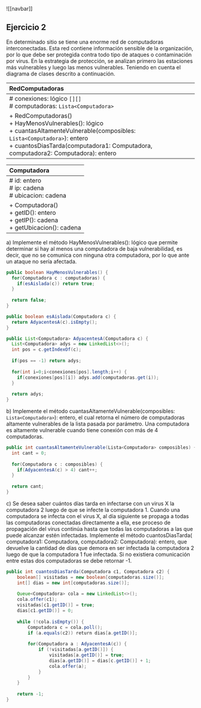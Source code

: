 ![[navbar]]
## Ejercicio 2
En determinado sitio se tiene una enorme red de computadoras interconectadas. Esta red contiene información sensible de la organización, por lo que debe ser protegida contra todo tipo de ataques o contaminación por virus. En la estrategia de protección, se analizan primero las estaciones más vulnerables y luego las menos vulnerables. Teniendo en cuenta el diagrama de clases descrito a continuación.

| RedComputadoras                                                                                                                                                                                                           |
| :------------------------------------------------------------------------------------------------------------------------------------------------------------------------------------------------------------------------ |
| # conexiones: lógico `[][]`<br># computadoras: `Lista<Computadora>`                                                                                                                                                       |
| + RedComputadoras()<br>+ HayMenosVulnerables(): lógico<br>+ cuantasAltamenteVulnerable(composibles: <br>`Lista<Computadora>`): entero<br>+ cuantosDiasTarda(computadora1: Computadora, computadora2: Computadora): entero |

| Computadora                                                                           |
| :------------------------------------------------------------------------------------ |
| # id: entero<br># ip: cadena<br># ubicacion: cadena                                   |
| + Computadora()<br>+ getID(): entero<br>+ getIP(): cadena<br>+ getUbicacion(): cadena |
a) Implemente el método HayMenosVulnerables(): lógico que permite determinar si hay al menos una computadora de baja vulnerabilidad, es decir, que no se comunica con ninguna otra computadora, por lo que ante un ataque no sería afectada.
```java
public boolean HayMenosVulnerables() {
  for(Computadora c : computadoras) {
    if(esAislada(c)) return true;
  }
  
  return false;
}

public boolean esAislada(Computadora c) {
  return AdyacentesA(c).isEmpty();
}

public List<Computadora> AdyacentesA(Computadora c) {
  List<Computadora> adys = new LinkedList<>();
  int pos = c.getIndexOf(c);
  
  if(pos == -1) return adys;
  
  for(int i=0;i<conexiones[pos].length;i++) {
    if(conexiones[pos][i]) adys.add(computadoras.get(i));
  }
  
  return adys;
}
```

b) Implemente el método cuantasAltamenteVulnerable(composibles: `Lista<Computadora>`): entero, el cual retorna el número de computadoras altamente vulnerables de la lista pasada por parámetro. Una computadora es altamente vulnerable cuando tiene conexión con más de 4 computadoras.
```java
public int cuantasAltamenteVulnerable(Lista<Computadora> composibles) {
  int cant = 0;
  
  for(Computadora c : composibles) {
    if(AdyacentesA(c) > 4) cant++;
  }
  
  return cant;
}
```

c) Se desea saber cuántos días tarda en infectarse con un virus X la computadora 2 luego de que se infecte la computadora 1. Cuando una computadora se infecta con el virus X, al día siguiente se propaga a todas las computadoras conectadas directamente a ella, ese proceso de propagación del virus continúa hasta que todas las computadoras a las que puede alcanzar estén infectadas. Implemente el método cuantosDiasTarda( computadora1: Computadora, computadora2: Computadora): entero, que devuelve la cantidad de días que demora en ser infectada la computadora 2 luego de que la computadora 1 fue infectada. Si no existiera comunicación entre estas dos computadoras se debe retornar -1.
```java
public int cuantosDiasTarda(Computadora c1, Computadora c2) {
    boolean[] visitadas = new boolean[computadoras.size()];
    int[] dias = new int[computadoras.size()];
    
    Queue<Computadora> cola = new LinkedList<>();
    cola.offer(c1);
    visitadas[c1.getID()] = true;
    dias[c1.getID()] = 0;
    
    while (!cola.isEmpty()) {
        Computadora c = cola.poll();
        if (a.equals(c2)) ​return dias[a.getID()];
  
        for(Computadora a : AdyacentesA(c)) {
            if (!visitadas[a.getID()]) {
                visitadas[a.getID()] = true;
                dias[a.getID()] = dias[c.getID()] + 1;
                cola.offer(a);
            }
        }
    }
    
    return -1;
}

```

